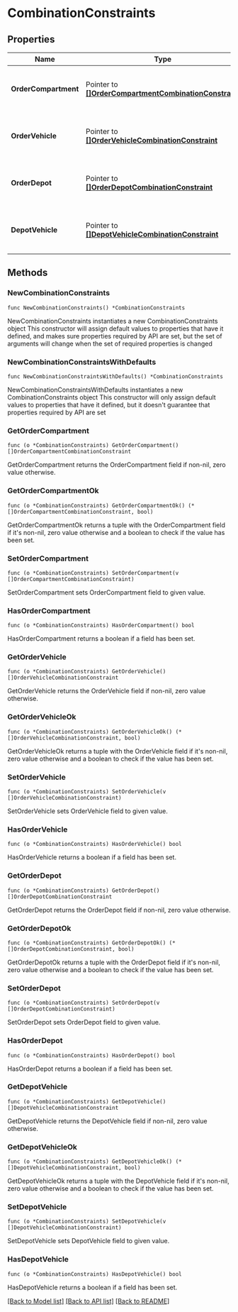 # CombinationConstraints

## Properties

Name | Type | Description | Notes
------------ | ------------- | ------------- | -------------
**OrderCompartment** | Pointer to [**[]OrderCompartmentCombinationConstraint**](OrderCompartmentCombinationConstraint.md) | A list of constraints on combinations of orders and compartments. | [optional] [default to []]
**OrderVehicle** | Pointer to [**[]OrderVehicleCombinationConstraint**](OrderVehicleCombinationConstraint.md) | A list of constraints on combinations of orders and vehicles. | [optional] [default to []]
**OrderDepot** | Pointer to [**[]OrderDepotCombinationConstraint**](OrderDepotCombinationConstraint.md) | A list of constraints on combinations of orders and depots. | [optional] [default to []]
**DepotVehicle** | Pointer to [**[]DepotVehicleCombinationConstraint**](DepotVehicleCombinationConstraint.md) | A list of constraints on combinations of depots and vehicles. | [optional] [default to []]

## Methods

### NewCombinationConstraints

`func NewCombinationConstraints() *CombinationConstraints`

NewCombinationConstraints instantiates a new CombinationConstraints object
This constructor will assign default values to properties that have it defined,
and makes sure properties required by API are set, but the set of arguments
will change when the set of required properties is changed

### NewCombinationConstraintsWithDefaults

`func NewCombinationConstraintsWithDefaults() *CombinationConstraints`

NewCombinationConstraintsWithDefaults instantiates a new CombinationConstraints object
This constructor will only assign default values to properties that have it defined,
but it doesn't guarantee that properties required by API are set

### GetOrderCompartment

`func (o *CombinationConstraints) GetOrderCompartment() []OrderCompartmentCombinationConstraint`

GetOrderCompartment returns the OrderCompartment field if non-nil, zero value otherwise.

### GetOrderCompartmentOk

`func (o *CombinationConstraints) GetOrderCompartmentOk() (*[]OrderCompartmentCombinationConstraint, bool)`

GetOrderCompartmentOk returns a tuple with the OrderCompartment field if it's non-nil, zero value otherwise
and a boolean to check if the value has been set.

### SetOrderCompartment

`func (o *CombinationConstraints) SetOrderCompartment(v []OrderCompartmentCombinationConstraint)`

SetOrderCompartment sets OrderCompartment field to given value.

### HasOrderCompartment

`func (o *CombinationConstraints) HasOrderCompartment() bool`

HasOrderCompartment returns a boolean if a field has been set.

### GetOrderVehicle

`func (o *CombinationConstraints) GetOrderVehicle() []OrderVehicleCombinationConstraint`

GetOrderVehicle returns the OrderVehicle field if non-nil, zero value otherwise.

### GetOrderVehicleOk

`func (o *CombinationConstraints) GetOrderVehicleOk() (*[]OrderVehicleCombinationConstraint, bool)`

GetOrderVehicleOk returns a tuple with the OrderVehicle field if it's non-nil, zero value otherwise
and a boolean to check if the value has been set.

### SetOrderVehicle

`func (o *CombinationConstraints) SetOrderVehicle(v []OrderVehicleCombinationConstraint)`

SetOrderVehicle sets OrderVehicle field to given value.

### HasOrderVehicle

`func (o *CombinationConstraints) HasOrderVehicle() bool`

HasOrderVehicle returns a boolean if a field has been set.

### GetOrderDepot

`func (o *CombinationConstraints) GetOrderDepot() []OrderDepotCombinationConstraint`

GetOrderDepot returns the OrderDepot field if non-nil, zero value otherwise.

### GetOrderDepotOk

`func (o *CombinationConstraints) GetOrderDepotOk() (*[]OrderDepotCombinationConstraint, bool)`

GetOrderDepotOk returns a tuple with the OrderDepot field if it's non-nil, zero value otherwise
and a boolean to check if the value has been set.

### SetOrderDepot

`func (o *CombinationConstraints) SetOrderDepot(v []OrderDepotCombinationConstraint)`

SetOrderDepot sets OrderDepot field to given value.

### HasOrderDepot

`func (o *CombinationConstraints) HasOrderDepot() bool`

HasOrderDepot returns a boolean if a field has been set.

### GetDepotVehicle

`func (o *CombinationConstraints) GetDepotVehicle() []DepotVehicleCombinationConstraint`

GetDepotVehicle returns the DepotVehicle field if non-nil, zero value otherwise.

### GetDepotVehicleOk

`func (o *CombinationConstraints) GetDepotVehicleOk() (*[]DepotVehicleCombinationConstraint, bool)`

GetDepotVehicleOk returns a tuple with the DepotVehicle field if it's non-nil, zero value otherwise
and a boolean to check if the value has been set.

### SetDepotVehicle

`func (o *CombinationConstraints) SetDepotVehicle(v []DepotVehicleCombinationConstraint)`

SetDepotVehicle sets DepotVehicle field to given value.

### HasDepotVehicle

`func (o *CombinationConstraints) HasDepotVehicle() bool`

HasDepotVehicle returns a boolean if a field has been set.


[[Back to Model list]](../README.md#documentation-for-models) [[Back to API list]](../README.md#documentation-for-api-endpoints) [[Back to README]](../README.md)


